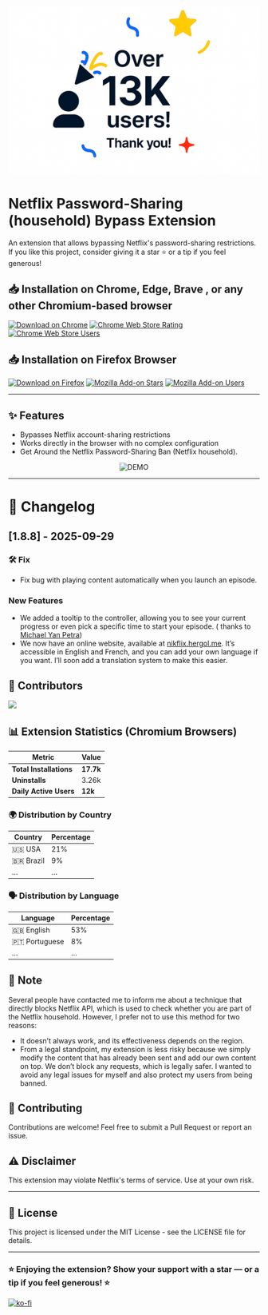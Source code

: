 <p align="center">
  <img src="assets/13k-users.png" alt="13 000 users" width="600"/>
</p>

# Netflix Password-Sharing (household) Bypass Extension

An extension that allows bypassing Netflix's password-sharing restrictions.
If you like this project, consider giving it a star ⭐ or a tip if you feel generous!


## 📥 Installation on Chrome, Edge, Brave , or any other Chromium-based browser

[![Download on Chrome](https://img.shields.io/badge/Download-Chrome-blue?logo=googlechrome)](https://chromewebstore.google.com/detail/nikflix/knjoabokknkpkhbbdclmnjcoeedmgema?hl=en-GB&authuser=0)
[![Chrome Web Store Rating](https://img.shields.io/chrome-web-store/rating/knjoabokknkpkhbbdclmnjcoeedmgema)](https://chromewebstore.google.com/detail/nikflix/knjoabokknkpkhbbdclmnjcoeedmgema?hl=en-GB&authuser=0)
[![Chrome Web Store Users](https://img.shields.io/chrome-web-store/users/knjoabokknkpkhbbdclmnjcoeedmgema)](https://chromewebstore.google.com/detail/nikflix/knjoabokknkpkhbbdclmnjcoeedmgema?hl=en-GB&authuser=0)

## 📥 Installation on Firefox Browser

[![Download on Firefox](https://img.shields.io/badge/Download-Firefox-orange?logo=firefox)](https://addons.mozilla.org/fr/firefox/addon/nikflix/)
[![Mozilla Add-on Stars](https://img.shields.io/amo/stars/nikflix)](https://addons.mozilla.org/fr/firefox/addon/nikflix/)
[![Mozilla Add-on Users](https://img.shields.io/amo/users/nikflix)](https://addons.mozilla.org/fr/firefox/addon/nikflix/)

----

## ✨ Features

- Bypasses Netflix account-sharing restrictions
- Works directly in the browser with no complex configuration
-  Get Around the Netflix Password-Sharing Ban (Netflix household).
<p align="center">
  <img src="assets/demo.png" alt="DEMO" width="300"/>
</p>

----

# 📝 Changelog
## [1.8.8] - 2025-09-29

### 🛠️ Fix

- Fix bug with  playing content automatically when you launch an episode.

### New Features
- We added a tooltip to the controller, allowing you to see your current progress or even pick a specific time to start your episode. ( thanks to [Michael Yan Petra](https://github.com/myanpetra99))
- We now have an online website, available at [nikflix.hergol.me](https://nikflix.hergol.me/). It’s accessible in English and French, and you can add your own language if you want. I’ll soon add a translation system to make this easier.


## 👥 Contributors
<a href="https://github.com/YidirK/Nikflix/graphs/contributors">
  <img src="https://contrib.rocks/image?repo=YidirK/Nikflix" />
</a> 

## 📊 Extension Statistics (Chromium Browsers)

| **Metric**                | **Value**        |
|---------------------------|-----------------|
| **Total Installations**   | **17.7k**       |
| **Uninstalls**            | 3.26k          |
| **Daily Active Users**    | **12k**        |

### 🌍 Distribution by Country
| Country      | Percentage |
|-------------|-------------|
| 🇺🇸 USA      | 21%         |
| 🇧🇷 Brazil   | 9%          |
| …           | …           |

### 🗣️ Distribution by Language
| Language    | Percentage |
|------------|-------------|
| 🇬🇧 English | 53%         |
| 🇵🇹 Portuguese | 8%      |
| …          | …           |


## 💬 Note
Several people have contacted me to inform me about a technique that directly blocks Netflix API, which is used to check whether you are part of the Netflix household.
However, I prefer not to use this method for two reasons:
- It doesn’t always work, and its effectiveness depends on the region.
- From a legal standpoint, my extension is less risky because we simply modify the content that has already been sent and add our own content on top. We don’t block any requests, which is legally safer. I wanted to avoid any legal issues for myself and also protect my users from being banned.
##  🤝 Contributing
Contributions are welcome! Feel free to submit a Pull Request or report an issue.

## ⚠️ Disclaimer

This extension may violate Netflix's terms of service. Use at your own risk.

---

## 📄 License
This project is licensed under the MIT License - see the LICENSE file for details.

---
### ⭐ Enjoying the extension? Show your support with a star — or a tip if you feel generous! ⭐
[![ko-fi](https://ko-fi.com/img/githubbutton_sm.svg)](https://ko-fi.com/S6S61G68F3)
